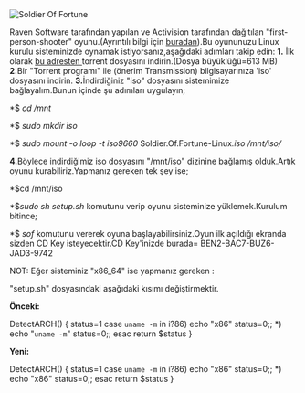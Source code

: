 <html><body><img src="http://upload.wikimedia.org/wikipedia/en/2/24/Soldier_of_Fortune_Coverart.png" alt="Soldier Of Fortune">

Raven Software tarafından yapılan ve Activision tarafından dağıtılan "first-person-shooter" oyunu.(Ayrıntılı bilgi için <a href="http://en.wikipedia.org/wiki/Soldier_of_Fortune_%28video_game%29" target="_blank">buradan</a>).Bu oyununuzu Linux kurulu sisteminizde oynamak istiyorsanız,aşağıdaki adımları takip edin:
<strong>1.</strong> İlk olarak <a href="http://thepiratebay.org/torrent/3299227/Soldier_Of_Fortune_For_Linux_FULL_ISO" target="_blank">bu adresten </a>torrent dosyasını indirin.(Dosya büyüklüğü=613 MB)
<strong>2.</strong>Bir "Torrent programı" ile (önerim Transmission) bilgisayarınıza 'iso' dosyasını indirin.
<strong>3.</strong>İndirdiğiniz "iso" dosyasını sistemimize bağlayalım.Bunun içinde şu adımları uygulayın;

*$ <em>cd /mnt</em>

*$ <em>sudo mkdir iso</em>

*$ <em>sudo mount -o loop -t iso9660 </em>Soldier.Of.Fortune-Linux<em>.iso /mnt/iso/</em>

<em></em>
<strong>4.</strong>Böylece indirdiğimiz iso dosyasını "/mnt/iso" dizinine bağlamış olduk.Artık oyunu kurabiliriz.Yapmanız gereken tek şey ise;

*$cd /mnt/iso

*$<em>sudo sh setup.sh</em>
komutunu verip oyunu sisteminize yüklemek.Kurulum bitince;

*$ <em>sof </em>komutunu vererek oyuna başlayabilirsiniz.Oyun ilk açıldığı ekranda sizden CD Key isteyecektir.CD Key'inizde burada= BEN2-BAC7-BUZ6-JAD3-9742

NOT: Eğer sisteminiz "x86_64" ise yapmanız gereken :

"setup.sh" dosyasındaki aşağıdaki kısımı değiştirmektir.

<strong>Önceki:</strong>

DetectARCH()
{
status=1
case `uname -m` in
i?86) echo "x86"
status=0;;
*) echo "`uname -m`"
status=0;;
esac
return $status
}

<strong>Yeni:</strong>

DetectARCH()
{
status=1
case `uname -m` in
i?86) echo "x86"
status=0;;
*) echo "x86"
status=0;;
esac
return $status
}</body></html>